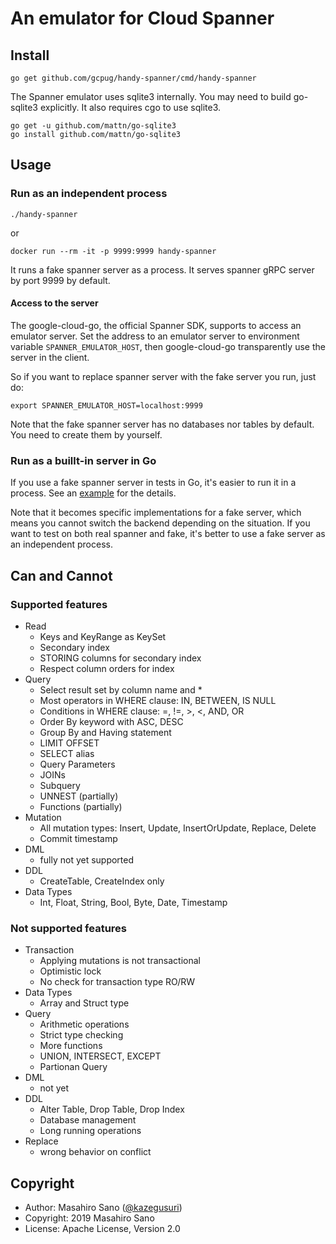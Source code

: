 # An emulator for Cloud Spanner

## Install

```
go get github.com/gcpug/handy-spanner/cmd/handy-spanner
```

The Spanner emulator uses sqlite3 internally. You may need to build go-sqlite3 explicitly.
It also requires cgo to use sqlite3.

```
go get -u github.com/mattn/go-sqlite3
go install github.com/mattn/go-sqlite3
```

## Usage

### Run as an independent process

```
./handy-spanner
```

or

```
docker run --rm -it -p 9999:9999 handy-spanner
```

It runs a fake spanner server as a process. It serves spanner gRPC server by port 9999 by default.

#### Access to the server

The google-cloud-go, the official Spanner SDK, supports to access an emulator server.
Set the address to an emulator server to environment variable `SPANNER_EMULATOR_HOST`, then google-cloud-go transparently use the server in the client.

So if you want to replace spanner server with the fake server you run, just do:

```
export SPANNER_EMULATOR_HOST=localhost:9999
```

Note that the fake spanner server has no databases nor tables by default. You need to create them by yourself.

### Run as a buillt-in server in Go

If you use a fake spanner server in tests in Go, it's easier to run it in a process.
See an [example](https://github.com/gcpug/handy-spanner/blob/master/fake/example_test.go) for the details.

Note that it becomes specific implementations for a fake server, which means you cannot switch the backend depending on the situation. If you want to test on both real spanner and fake, it's better to use a fake server as an independent process.

## Can and Cannot

### Supported features

* Read
   * Keys and KeyRange as KeySet
   * Secondary index
   * STORING columns for secondary index
   * Respect column orders for index
* Query
   * Select result set by column name and *
   * Most operators in WHERE clause: IN, BETWEEN, IS NULL
   * Conditions in WHERE clause: =, !=, >, <, AND, OR
   * Order By keyword with ASC, DESC
   * Group By and Having statement
   * LIMIT OFFSET
   * SELECT alias
   * Query Parameters
   * JOINs
   * Subquery
   * UNNEST (partially)
   * Functions (partially)
* Mutation
   * All mutation types: Insert, Update, InsertOrUpdate, Replace, Delete
   * Commit timestamp
* DML
   * fully not yet supported
* DDL
   * CreateTable, CreateIndex only
* Data Types
   * Int, Float, String, Bool, Byte, Date, Timestamp

### Not supported features

* Transaction
   * Applying mutations is not transactional
   * Optimistic lock
   * No check for transaction type RO/RW
* Data Types
   * Array and Struct type
* Query
   * Arithmetic operations
   * Strict type checking
   * More functions
   * UNION, INTERSECT, EXCEPT
   * Partionan Query
* DML
   * not yet
* DDL
   * Alter Table, Drop Table, Drop Index
   * Database management
   * Long running operations
* Replace
   * wrong behavior on conflict

## Copyright

* Author: Masahiro Sano ([@kazegusuri](https://github.com/kazegusuri))
* Copyright: 2019 Masahiro Sano
* License: Apache License, Version 2.0
